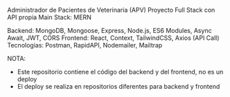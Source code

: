 Administrador de Pacientes de Veterinaria (APV)
Proyecto Full Stack con API propia
Main Stack: MERN

Backend: MongoDB, Mongoose, Express, Node.js, ES6 Modules, Async Await, JWT, CORS
Frontend: React, Context, TailwindCSS, Axios (API Call)
Tecnologias: Postman, RapidAPI, Nodemailer, Mailtrap

NOTA: 
- Este repositorio contiene el código del backend y del frontend, no es un deploy
- El deploy se realiza en repositorios diferentes para backend y frontend